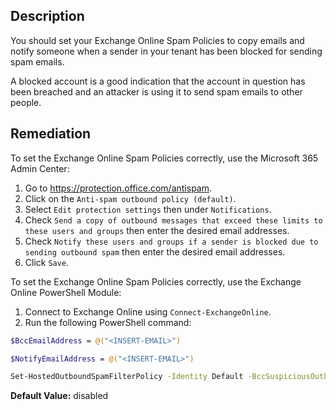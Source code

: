 ## Description

You should set your Exchange Online Spam Policies to copy emails and notify someone when a sender in your tenant has been blocked for sending spam emails.

A blocked account is a good indication that the account in question has been breached and an attacker is using it to send spam emails to other people.

## Remediation

To set the Exchange Online Spam Policies correctly, use the Microsoft 365 Admin Center:

1. Go to https://protection.office.com/antispam.
2. Click on the `Anti-spam outbound policy (default)`.
3. Select `Edit protection settings` then under `Notifications`.
4. Check `Send a copy of outbound messages that exceed these limits to these users and groups` then enter the desired email addresses.
5. Check `Notify these users and groups if a sender is blocked due to sending outbound spam` then enter the desired email addresses.
6. Click `Save`.

To set the Exchange Online Spam Policies correctly, use the Exchange Online PowerShell Module:

1. Connect to Exchange Online using `Connect-ExchangeOnline`.
2. Run the following PowerShell command:

```bash
$BccEmailAddress = @("<INSERT-EMAIL>")

$NotifyEmailAddress = @("<INSERT-EMAIL>")

Set-HostedOutboundSpamFilterPolicy -Identity Default -BccSuspiciousOutboundAdditionalRecipients $BccEmailAddress -BccSuspiciousOutboundMail $true -NotifyOutboundSpam $true -NotifyOutboundSpamRecipients $NotifyEmailAddress
```

**Default Value:** disabled